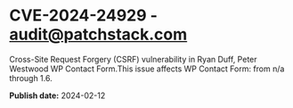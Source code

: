 # CVE-2024-24929 - audit@patchstack.com

Cross-Site Request Forgery (CSRF) vulnerability in Ryan Duff, Peter Westwood WP Contact Form.This issue affects WP Contact Form: from n/a through 1.6.



**Publish date:** 2024-02-12
